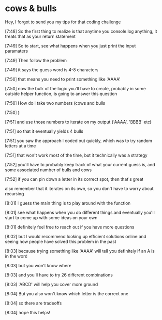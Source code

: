 # cows & bulls

Hey, I forgot to send you my tips for that coding challenge


[7:48] 
So the first thing to realize is that anytime you console.log anything, it treats that as your return statement


[7:49] 
So to start, see what happens when you just print the input paramaters


[7:49] 
Then follow the problem


[7:49] 
it says the guess word is 4-8 characters


[7:50] 
that means you need to print something like 'AAAA'


[7:50] 
now the bulk of the logic you'll have to create, probably in some outside helper function, is going to answer this question


[7:50] 
How do i take two numbers (cows and bulls


[7:50] 
)


[7:51] 
and use those numbers to iterate on my output ('AAAA', 'BBBB' etc)


[7:51] 
so that it eventually yields 4 bulls


[7:51] 
you saw the approach I coded out quickly, which was to try random letters at a time


[7:51] 
that won't work most of the time, but it technically was a strategy


[7:52] 
you'll have to probably keep track of what your current guess is, and some associated number of bulls and cows


[7:52] 
if you can pin down a letter in its correct spot, then that's great


also remember that it iterates on its own, so you don't have to worry about recursing


[8:01] 
I guess the main thing is to play around with the function


[8:01] 
see what happens when you do different things and eventually you'll start to come up with some ideas on your own


[8:01] 
definitely feel free to reach out if you have more questions


[8:02] 
but I would recommend looking up efficient solutions online and seeing how people have solved this problem in the past


[8:03] 
because trying something like 'AAAA' will tell you definitely if an A is in the word


[8:03] 
but you won't know where


[8:03] 
and you'll have to try 26 different combinations


[8:03] 
'ABCD' will help you cover more ground


[8:04] 
But you also won't know which letter is the correct one


[8:04] 
so there are tradeoffs


[8:04] 
hope this helps!
